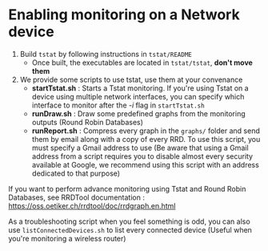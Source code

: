 # Enabling monitoring on a Network device

1. Build `tstat` by following instructions in `tstat/README`
    - Once built, the executables are located in `tstat/tstat`, **don't move them**
2. We provide some scripts to use tstat, use them at your convenance
    - **startTstat.sh** : Starts a Tstat monitoring. If you're using Tstat on a device using multiple network interfaces, you can specify which interface to monitor after the *-i* flag in `startTstat.sh`
    - **runDraw.sh** : Draw some predefined graphs from the monitoring outputs (Round Robin Databases)
    - **runReport.sh** : Compress every graph in the `graphs/` folder and send them by email along with a copy of every RRD. To use this script, you must specify a Gmail address to use (Be aware that using a Gmail address from a script requires you to disable almost every security available at Google, we recommend using this script with an address dedicated to that purpose)

If you want to perform advance monitoring using Tstat and Round Robin Databases, see RRDTool documentation : https://oss.oetiker.ch/rrdtool/doc/rrdgraph.en.html

As a troubleshooting script when you feel something is odd, you can also use `listConnectedDevices.sh` to list every connected device (Useful when you're monitoring a wireless router)